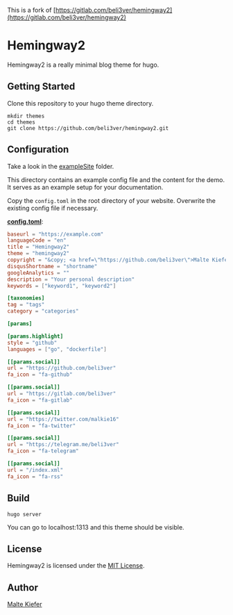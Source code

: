 This is a fork of [https://gitlab.com/beli3ver/hemingway2](https://gitlab.com/beli3ver/hemingway2)

# Hemingway2

Hemingway2 is a really minimal blog theme for hugo.

## Getting Started

Clone this repository to your hugo theme directory.

```
mkdir themes
cd themes
git clone https://github.com/beli3ver/hemingway2.git
```

## Configuration

Take a look in the [exampleSite](https://github.com/beli3ver/hemingway2/tree/master/exampleSite) folder.

This directory contains an example config file and the content for the demo.
It serves as an example setup for your documentation.

Copy the `config.toml` in the root directory of your website. Overwrite the existing config file if necessary.

__[config.toml](https://github.com/beli3ver/hemingway2/blob/master/exampleSite/config.toml)__:

```toml
baseurl = "https://example.com"
languageCode = "en"
title = "Hemingway2"
theme = "hemingway2"
copyright = "&copy; <a href=\"https://github.com/beli3ver\">Malte Kiefer</a> 2016"
disqusShortname = "shortname"
googleAnalytics = ""
description = "Your personal description"
keywords = ["keyword1", "keyword2"]

[taxonomies]
tag = "tags"
category = "categories"

[params]

[params.highlight]
style = "github"
languages = ["go", "dockerfile"]

[[params.social]]
url = "https://github.com/beli3ver"
fa_icon = "fa-github"

[[params.social]]
url = "https://gitlab.com/beli3ver"
fa_icon = "fa-gitlab"

[[params.social]]
url = "https://twitter.com/malkie16"
fa_icon = "fa-twitter"

[[params.social]]
url = "https://telegram.me/beli3ver"
fa_icon = "fa-telegram"

[[params.social]]
url = "/index.xml"
fa_icon = "fa-rss"
```

## Build

```
hugo server
```

You can go to localhost:1313 and this theme should be visible.

## License

Hemingway2 is licensed under the [MIT License](LICENSE.md).

## Author

[Malte Kiefer](https://github.com/beli3ver)
